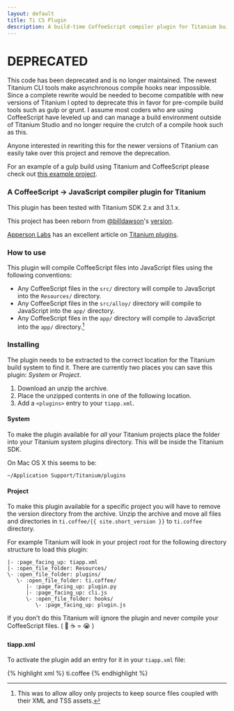 ```yaml
---
layout: default
title: Ti CS Plugin
description: A build-time CoffeeScript compiler plugin for Titanium build scripts - Reborn
---
```

# DEPRECATED

This code has been deprecated and is no longer maintained. The newest Titanium CLI tools make asynchronous compile hooks near impossible. Since a complete rewrite would be needed to become compatible with new versions of Titanium I opted to deprecate this in favor for pre-compile build tools such as gulp or grunt. I assume most coders who are using CoffeeScript have leveled up and can manage a build environment outside of Titanium Studio and no longer require the crutch of a compile hook such as this.

Anyone interested in rewriting this for the newer versions of Titanium can easily take over this project and remove the deprecation.

For an example of a gulp build using Titanium and CoffeeScript please check out [this example project](https://github.com/sukima/ti-cs-gulp-example).

### <a name="a-coffeescript---javascript-compiler-plugin-for-titanium" class="anchor" href="#a-coffeescript---javascript-compiler-plugin-for-titanium"><span class="octicon octicon-link"></span></a>A CoffeeScript -&gt; JavaScript compiler plugin for Titanium

This plugin has been tested with Titanium SDK 2.x and 3.1.x.

This project has been reborn from <a href="https://github.com/billdawson" class="user-mention">@billdawson</a>'s [version](https://github.com/billdawson/ti_coffee_plugin).

[Apperson Labs](http://appersonlabs.com/) has an excellent article on [Titanium plugins](http://appersonlabs.com/2013/04/12/titanium-build-plugins-in-sdk-3-x-x/#.UgGgyGT73Nt).

### <a name="how-to-use" class="anchor" href="#how-to-use"><span class="octicon octicon-link"></span></a>How to use

This plugin will compile CoffeeScript files into JavaScript files using the following conventions:

- Any CoffeeScript files in the `src/` directory will compile to JavaScript into the `Resources/` directory.
- Any CoffeeScript files in the `src/alloy/` directory will compile to JavaScript into the `app/` directory.
- Any CoffeeScript files in the `app/` directory will compile to JavaScript into the `app/` directory.[^1]

[^1]: This was to allow alloy only projects to keep source files coupled with their XML and TSS assets.

### Installing

The plugin needs to be extracted to the correct location for the Titanium build system to find it. There are currently two places you can save this plugin: *System* or *Project*.

1. Download an unzip the archive.
2. Place the unzipped contents in one of the following location.
3. Add a `<plugins>` entry to your `tiapp.xml`.

#### System

To make the plugin available for *all* your Titanium projects place the folder into your Titanium system plugins directory. This will be inside the Titanium SDK.

On Mac OS X this seems to be:

    ~/Application Support/Titanium/plugins

#### Project

To make this plugin available for a specific project you will have to remove the version directory from the archive. Unzip the archive and move all files and directories in `ti.coffee/{{ site.short_version }}` to `ti.coffee` directory.

For example Titanium will look in your project root for the following directory structure to load this plugin:

    |- :page_facing_up: tiapp.xml
    |- :open_file_folder: Resources/
    \- :open_file_folder: plugins/
       \- :open_file_folder: ti.coffee/
          |- :page_facing_up: plugin.py
          |- :page_facing_up: cli.js
          \- :open_file_folder: hooks/
             \- :page_facing_up: plugin.js

If you don't do this Titanium will ignore the plugin and never compile your CoffeeScript files.
<nobr>( :no_entry_sign: :coffee: = :sob: )</nobr>

#### tiapp.xml

To activate the plugin add an entry for it in your `tiapp.xml` file:

{% highlight xml %}
<plugins>
  <plugin version="{{ site.short_version }}">ti.coffee</plugin>
</plugins>
{% endhighlight %}
